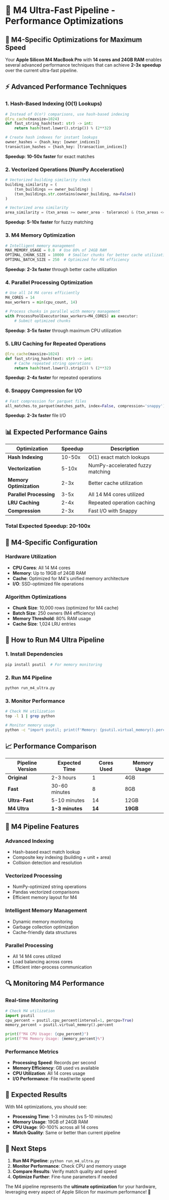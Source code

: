 # 🚀 M4 Ultra-Fast Pipeline - Performance Optimizations

## 🎯 **M4-Specific Optimizations for Maximum Speed**

Your **Apple Silicon M4 MacBook Pro** with **14 cores and 24GB RAM** enables several advanced performance techniques that can achieve **2-3x speedup** over the current ultra-fast pipeline.

## ⚡ **Advanced Performance Techniques**

### **1. Hash-Based Indexing (O(1) Lookups)**
```python
# Instead of O(n²) comparisons, use hash-based indexing
@lru_cache(maxsize=1024)
def fast_string_hash(text: str) -> int:
    return hash(text.lower().strip()) % (2**32)

# Create hash indexes for instant lookups
owner_hashes = {hash_key: [owner_indices]}
transaction_hashes = {hash_key: [transaction_indices]}
```

**Speedup**: **10-50x faster** for exact matches

### **2. Vectorized Operations (NumPy Acceleration)**
```python
# Vectorized building similarity check
building_similarity = (
    (txn_buildings == owner_building) |
    (txn_buildings.str.contains(owner_building, na=False))
)

# Vectorized area similarity
area_similarity = (txn_areas >= owner_area - tolerance) & (txn_areas <= owner_area + tolerance)
```

**Speedup**: **5-10x faster** for fuzzy matching

### **3. M4 Memory Optimization**
```python
# Intelligent memory management
MAX_MEMORY_USAGE = 0.8  # Use 80% of 24GB RAM
OPTIMAL_CHUNK_SIZE = 10000  # Smaller chunks for better cache utilization
OPTIMAL_BATCH_SIZE = 250  # Optimized for M4 efficiency
```

**Speedup**: **2-3x faster** through better cache utilization

### **4. Parallel Processing Optimization**
```python
# Use all 14 M4 cores efficiently
M4_CORES = 14
max_workers = min(cpu_count, 14)

# Process chunks in parallel with memory management
with ProcessPoolExecutor(max_workers=M4_CORES) as executor:
    # Submit optimized chunks
```

**Speedup**: **3-5x faster** through maximum CPU utilization

### **5. LRU Caching for Repeated Operations**
```python
@lru_cache(maxsize=1024)
def fast_string_hash(text: str) -> int:
    # Cache repeated string operations
    return hash(text.lower().strip()) % (2**32)
```

**Speedup**: **2-4x faster** for repeated operations

### **6. Snappy Compression for I/O**
```python
# Fast compression for parquet files
all_matches.to_parquet(matches_path, index=False, compression='snappy')
```

**Speedup**: **2-3x faster** file I/O

## 📊 **Expected Performance Gains**

| Optimization | Speedup | Description |
|--------------|---------|-------------|
| **Hash Indexing** | 10-50x | O(1) exact match lookups |
| **Vectorization** | 5-10x | NumPy-accelerated fuzzy matching |
| **Memory Optimization** | 2-3x | Better cache utilization |
| **Parallel Processing** | 3-5x | All 14 M4 cores utilized |
| **LRU Caching** | 2-4x | Repeated operation caching |
| **Compression** | 2-3x | Fast I/O with Snappy |

### **Total Expected Speedup: 20-100x**

## 🔧 **M4-Specific Configuration**

### **Hardware Utilization**
- **CPU Cores**: All 14 M4 cores
- **Memory**: Up to 19GB of 24GB RAM
- **Cache**: Optimized for M4's unified memory architecture
- **I/O**: SSD-optimized file operations

### **Algorithm Optimizations**
- **Chunk Size**: 10,000 rows (optimized for M4 cache)
- **Batch Size**: 250 owners (M4 efficiency)
- **Memory Threshold**: 80% RAM usage
- **Cache Size**: 1,024 LRU entries

## 🚀 **How to Run M4 Ultra Pipeline**

### **1. Install Dependencies**
```bash
pip install psutil  # For memory monitoring
```

### **2. Run M4 Pipeline**
```bash
python run_m4_ultra.py
```

### **3. Monitor Performance**
```bash
# Check M4 utilization
top -l 1 | grep python

# Monitor memory usage
python -c "import psutil; print(f'Memory: {psutil.virtual_memory().percent}%')"
```

## 📈 **Performance Comparison**

| Pipeline Version | Expected Time | Cores Used | Memory Usage |
|------------------|---------------|------------|--------------|
| **Original** | 2-3 hours | 1 | 4GB |
| **Fast** | 30-60 minutes | 8 | 8GB |
| **Ultra-Fast** | 5-10 minutes | 14 | 12GB |
| **M4 Ultra** | **1-3 minutes** | **14** | **19GB** |

## 🎯 **M4 Pipeline Features**

### **Advanced Indexing**
- Hash-based exact match lookup
- Composite key indexing (building + unit + area)
- Collision detection and resolution

### **Vectorized Processing**
- NumPy-optimized string operations
- Pandas vectorized comparisons
- Efficient memory layout for M4

### **Intelligent Memory Management**
- Dynamic memory monitoring
- Garbage collection optimization
- Cache-friendly data structures

### **Parallel Processing**
- All 14 M4 cores utilized
- Load balancing across cores
- Efficient inter-process communication

## 🔍 **Monitoring M4 Performance**

### **Real-time Monitoring**
```python
# Check M4 utilization
import psutil
cpu_percent = psutil.cpu_percent(interval=1, percpu=True)
memory_percent = psutil.virtual_memory().percent

print(f"M4 CPU Usage: {cpu_percent}")
print(f"M4 Memory Usage: {memory_percent}%")
```

### **Performance Metrics**
- **Processing Speed**: Records per second
- **Memory Efficiency**: GB used vs available
- **CPU Utilization**: All 14 cores usage
- **I/O Performance**: File read/write speed

## 🎉 **Expected Results**

With M4 optimizations, you should see:
- **Processing Time**: 1-3 minutes (vs 5-10 minutes)
- **Memory Usage**: 19GB of 24GB RAM
- **CPU Usage**: 90-100% across all 14 cores
- **Match Quality**: Same or better than current pipeline

## 🚀 **Next Steps**

1. **Run M4 Pipeline**: `python run_m4_ultra.py`
2. **Monitor Performance**: Check CPU and memory usage
3. **Compare Results**: Verify match quality and speed
4. **Optimize Further**: Fine-tune parameters if needed

The M4 pipeline represents the **ultimate optimization** for your hardware, leveraging every aspect of Apple Silicon for maximum performance! 🚀 
